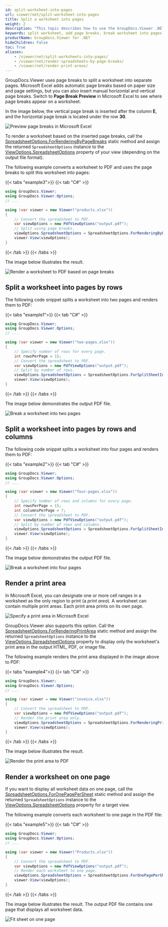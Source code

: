 ```yaml
---
id: split-worksheet-into-pages
url: viewer/net/split-worksheet-into-pages
title: Split a worksheet into pages
weight: 2
description: "This topic describes how to use the GroupDocs.Viewer .NET API (C#) to split worksheets into pages when rendering spreadsheet files to HTML, PDF, and image formats."
keywords: split worksheet, add page breaks, break worksheet into pages, print area, excel to pdf, xlsx to pdf, xls to pdf, excel to html, xlsx to html, xls to html
productName: GroupDocs.Viewer for .NET
hideChildren: False
toc: True
aliases:
    - /viewer/net/split-worksheets-into-pages/
    - /viewer/net/render-spreadsheets-by-page-breaks/
    - /viewer/net/render-print-areas/
---
```


GroupDocs.Viewer uses page breaks to split a worksheet into separate pages. Microsoft Excel adds automatic page breaks based on paper size and page settings, but you can also insert manual horizontal and vertical page breaks. Switch to **Page Break Preview** in Microsoft Excel to see where page breaks appear on a worksheet.

In the image below, the vertical page break is inserted after the column **E**, and the horizontal page break is located under the row **30**.

![Preview page breaks in Microsoft Excel](/viewer/net/images/rendering-basics/render-spreadsheets/excel-page-break-preview.png)

To render a worksheet based on the inserted page breaks, call the [SpreadsheetOptions.ForRenderingByPageBreaks](https://reference.groupdocs.com/viewer/net/groupdocs.viewer.options/spreadsheetoptions/methods/forrenderingbypagebreaks) static method and assign the returned `SpreadsheetOptions` instance to the [ViewOptions.SpreadsheetOptions](https://reference.groupdocs.com/viewer/net/groupdocs.viewer.options/baseviewoptions/properties/spreadsheetoptions) property of your view (depending on the output file format).

The following example converts a worksheet to PDF and uses the page breaks to split this worksheet into pages:

{{< tabs "example3">}}
{{< tab "C#" >}}
```csharp
using GroupDocs.Viewer;
using GroupDocs.Viewer.Options;
// ...

using (var viewer = new Viewer("products.xlsx"))
{
    // Convert the spreadsheet to PDF.
    var viewOptions = new PdfViewOptions("output.pdf");
    // Split using page breaks.
    viewOptions.SpreadsheetOptions = SpreadsheetOptions.ForRenderingByPageBreaks();
    viewer.View(viewOptions);
}
```
{{< /tab >}}
{{< /tabs >}}

The image below illustrates the result.

![Render a worksheet to PDF based on page breaks](/viewer/net/images/rendering-basics/render-spreadsheets/render-by-page-breaks.png)

## Split a worksheet into pages by rows

The following code snippet splits a worksheet into two pages and renders them to PDF:

{{< tabs "example1">}}
{{< tab "C#" >}}
```csharp
using GroupDocs.Viewer;
using GroupDocs.Viewer.Options;
// ...

using (var viewer = new Viewer("two-pages.xlsx"))
{
    // Specify number of rows for every page.
    int rowsPerPage = 15;
    // Convert the spreadsheet to PDF.
    var viewOptions = new PdfViewOptions("output.pdf");
    // Split by number of rows.
    viewOptions.SpreadsheetOptions = SpreadsheetOptions.ForSplitSheetIntoPages(rowsPerPage);
    viewer.View(viewOptions);
}
```
{{< /tab >}}
{{< /tabs >}}

The image below demonstrates the output PDF file.

![Break a worksheet into two pages](/viewer/net/images/rendering-basics/render-spreadsheets/render-two-pages.png)

## Split a worksheet into pages by rows and columns

The following code snippet splits a worksheet into four pages and renders them to PDF:

{{< tabs "example2">}}
{{< tab "C#" >}}
```csharp
using GroupDocs.Viewer;
using GroupDocs.Viewer.Options;
// ...

using (var viewer = new Viewer("four-pages.xlsx"))
{
    // Specify number of rows and columns for every page.
    int rowsPerPage = 15;
    int columnsPerPage = 7;
    // Convert the spreadsheet to PDF.
    var viewOptions = new PdfViewOptions("output.pdf");
    // Split by number of rows and columns.
    viewOptions.SpreadsheetOptions = SpreadsheetOptions.ForSplitSheetIntoPages(rowsPerPage, columnsPerPage);
    viewer.View(viewOptions);
}
```
{{< /tab >}}
{{< /tabs >}}

The image below demonstrates the output PDF file.

![Break a worksheet into four pages](/viewer/net/images/rendering-basics/render-spreadsheets/render-four-pages.png)

## Render a print area

In Microsoft Excel, you can designate one or more cell ranges in a worksheet as the only region to print (a _print area_). A worksheet can contain multiple print areas. Each print area prints on its own page.

![Specify a print area in Microsoft Excel](/viewer/net/images/rendering-basics/render-spreadsheets/excel-set-print-area.png)

GroupDocs.Viewer also supports this option. Call the [SpreadsheetOptions.ForRenderingPrintArea](https://reference.groupdocs.com/viewer/net/groupdocs.viewer.options/spreadsheetoptions/methods/forrenderingprintarea) static method and assign the returned `SpreadsheetOptions` instance to the [ViewOptions.SpreadsheetOptions](https://reference.groupdocs.com/viewer/net/groupdocs.viewer.options/baseviewoptions/properties/spreadsheetoptions) property to display only the worksheet's print area in the output HTML, PDF, or image file.

The following example renders the print area displayed in the image above to PDF:

{{< tabs "example4">}}
{{< tab "C#" >}}
```csharp
using GroupDocs.Viewer;
using GroupDocs.Viewer.Options;
// ...

using (var viewer = new Viewer("invoice.xlsx"))
{
    // Convert the spreadsheet to PDF.
    var viewOptions = new PdfViewOptions("output.pdf");
    // Render the print area only.
    viewOptions.SpreadsheetOptions = SpreadsheetOptions.ForRenderingPrintArea();
    viewer.View(viewOptions);
}
```
{{< /tab >}}
{{< /tabs >}}

The image below illustrates the result.

![Render the print area to PDF](/viewer/net/images/rendering-basics/render-spreadsheets/render-print-area.png)

## Render a worksheet on one page

If you want to display all worksheet data on one page, call the [SpreadsheetOptions.ForOnePagePerSheet](https://reference.groupdocs.com/viewer/net/groupdocs.viewer.options/spreadsheetoptions/foronepagepersheet/) static method and assign the returned `SpreadsheetOptions` instance to the [ViewOptions.SpreadsheetOptions](https://reference.groupdocs.com/viewer/net/groupdocs.viewer.options/baseviewoptions/properties/spreadsheetoptions) property for a target view.

The following example converts each worksheet to one page in the PDF file:

{{< tabs "example5">}}
{{< tab "C#" >}}
```csharp
using GroupDocs.Viewer;
using GroupDocs.Viewer.Options;
// ...

using (var viewer = new Viewer("Products.xlsx"))
{
    // Convert the spreadsheet to PDF.
    var viewOptions = new PdfViewOptions("output.pdf");
    // Render each worksheet to one page.
    viewOptions.SpreadsheetOptions = SpreadsheetOptions.ForOnePagePerSheet();
    viewer.View(viewOptions);
}
```
{{< /tab >}}
{{< /tabs >}}

The image below illustrates the result. The output PDF file contains one page that displays all worksheet data.

![Fit sheet on one page](/viewer/net/images/rendering-basics/render-spreadsheets/render-on-one-page.png)